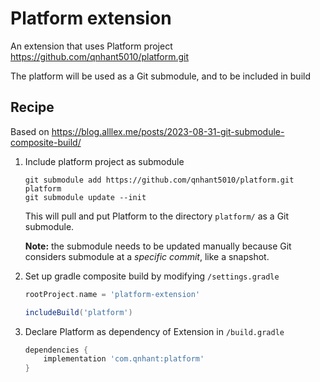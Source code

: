 # Platform extension
An extension that uses Platform project https://github.com/qnhant5010/platform.git

The platform will be used as a Git submodule, and to be included in build

## Recipe
Based on https://blog.alllex.me/posts/2023-08-31-git-submodule-composite-build/
1. Include platform project as submodule
    ````shell
    git submodule add https://github.com/qnhant5010/platform.git platform
    git submodule update --init
    ````
    This will pull and put Platform to the directory ``platform/`` as a Git submodule.
    
    **Note:** the submodule needs to be updated manually because Git considers submodule at a _specific commit_, like a
    snapshot.
2. Set up gradle composite build by modifying ``/settings.gradle``
    ````groovy
    rootProject.name = 'platform-extension'
    
    includeBuild('platform')
    ````
3. Declare Platform as dependency of Extension in ``/build.gradle``
    ````groovy
    dependencies {
        implementation 'com.qnhant:platform'
    }
    ````
